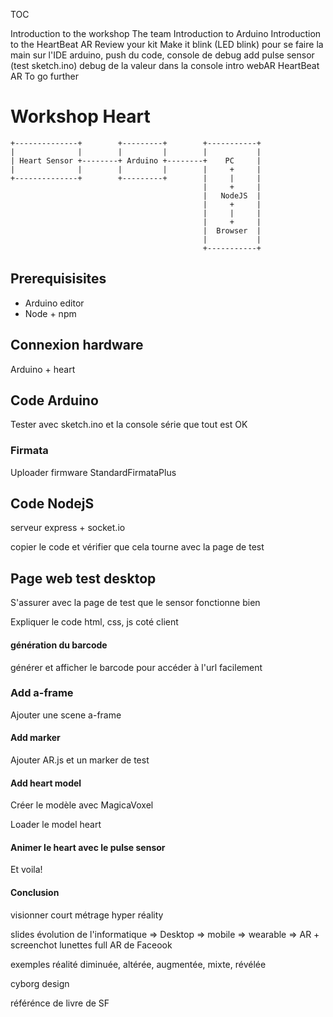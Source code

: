 TOC

Introduction to the workshop 
The team
Introduction to Arduino
Introduction to the HeartBeat AR
Review your kit
Make it blink (LED blink) pour se faire la main sur l'IDE arduino, push du code, console de debug 
add pulse sensor (test sketch.ino) debug de la valeur dans la console
intro webAR
HeartBeat AR
To go further

# Workshop Heart

```
+--------------+        +---------+        +-----------+
|              |        |         |        |           |
| Heart Sensor +--------+ Arduino +--------+    PC     |
|              |        |         |        |     +     |
+--------------+        +---------+        |     |     |
                                           |     +     |
                                           |   NodeJS  |
                                           |     +     |
                                           |     |     |
                                           |     +     |
                                           |  Browser  |
                                           |           |
                                           +-----------+
```

## Prerequisisites

 - Arduino editor
 - Node + npm

## Connexion hardware

Arduino + heart

## Code Arduino

Tester avec sketch.ino et la console série que tout est OK

### Firmata

Uploader firmware StandardFirmataPlus

## Code NodejS

serveur express + socket.io

copier le code et vérifier que cela tourne avec la page de test

## Page web test desktop

S'assurer avec la page de test que le sensor fonctionne bien

Expliquer le code html, css, js coté client

#### génération du barcode

générer et afficher le barcode pour accéder à l'url facilement

### Add a-frame

Ajouter une scene a-frame

#### Add marker

Ajouter AR.js et un marker de test

#### Add heart model

Créer le modèle avec MagicaVoxel

Loader le model heart

#### Animer le heart avec le pulse sensor

Et voila!


#### Conclusion 

visionner court métrage hyper réality 

slides évolution de l'informatique => Desktop =>  mobile => wearable => AR + screenchot lunettes full AR de Faceook 

exemples réalité diminuée, altérée, augmentée, mixte, révélée 

cyborg design 

référénce de livre de SF 
 
